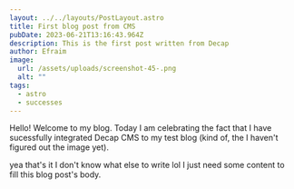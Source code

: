 ```yaml
---
layout: ../../layouts/PostLayout.astro
title: First blog post from CMS
pubDate: 2023-06-21T13:16:43.964Z
description: This is the first post written from Decap
author: Efraim
image:
  url: /assets/uploads/screenshot-45-.png
  alt: ""
tags:
  - astro
  - successes
---
```


Hello! Welcome to my blog. Today I am celebrating the fact that I have sucessfully integrated Decap CMS to my test blog (kind of, the I haven't figured out the image yet).

yea that's it I don't know what else to write lol I just need some content to fill this blog post's body.
